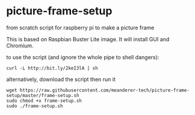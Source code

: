 # picture-frame-setup
from scratch script for raspberry pi to make a picture frame

This is based on Raspbian Buster Lite image. It will install GUI and Chromium. 

to use the script (and ignore the whole pipe to shell dangers):
```
curl -L http://bit.ly/2keI3lA | sh
```

alternatively, download the script then run it
```
wget https://raw.githubusercontent.com/meanderer-tech/picture-frame-setup/master/frame-setup.sh
sudo chmod +x frame-setup.sh
sudo ./frame-setup.sh
```
